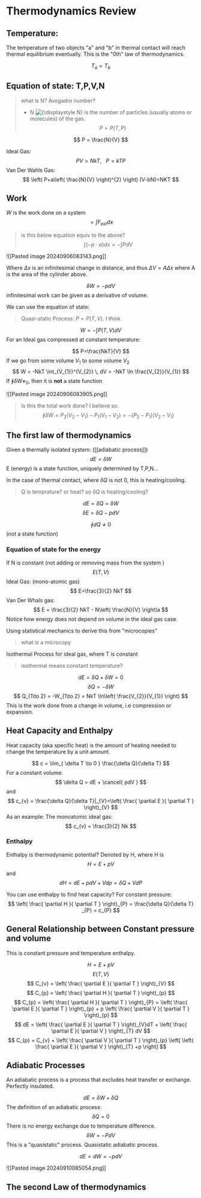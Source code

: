 # Thermodynamics Review 
## Temperature: 
The temperature of two objects "a" and "b" in thermal contact will reach thermal equilibrium eventually. This is the "0th" law of thermodynamics. 

$$
T_{a} = T_{b} 
$$
## Equation of state: T,P,V,N
> what is N? Avogadro number?
> 	- N ![{\displaystyle N}](https://wikimedia.org/api/rest_v1/media/math/render/svg/f5e3890c981ae85503089652feb48b191b57aae3) is the number of particles (usually atoms or molecules) of the gas.
$$
P=P(T,P)
$$

$$
P = \frac{N}{V}
$$

Ideal Gas: 
$$
PV=NkT, \ \ \ P=kTP
$$
Van Der Wahls Gas:
$$
\left( P+a\left( \frac{N}{V} \right)^{2} \right) (V-bN)=NKT
$$
## Work
$W$ is the work done on a system 
$$
=\int F_\text{ext} dx 
$$
> is this below equation equiv to the above?
$$
\int(-p\cdot a) dx = -\int PdV
$$

![[Pasted image 20240906083143.png]]

Where $\Delta x$ is an infinitesimal change in distance, and thus $\Delta V = A\Delta x$ where A is the area of the cylinder above. 

$$
\delta W = -p dV
$$
infinitesimal work can be given as a derivative of volume. 

We can use the equation of state: 

> Quasi-static Process: $P = P(T,V)$. I think

$$
W = -\int P(T,V) dV
$$
For an Ideal gas compressed at constant temperature: 

$$
P=\frac{NkT}{V}
$$
If we go from some volume $V_{1}$ to some volume $V_{2}$
$$
W = -NkT \int_{V_{1}}^{V_{2}}  \, dV = -NkT \ln \frac{V_{2}}{V_{1}}
$$
If $\oint\delta W \neq_{0}$, then it is **not** a state function

![[Pasted image 20240906083905.png]]

> Is this the total work done? I believe so. 
$$
\oint \delta W = P_{2}(V_{2}-V_{1}) - P_{1}(V_{1}-V_{2}) = -(P_{2}-P_{1})(V_{2}-V_{1})
$$
## The first law of thermodynamics

Given a thermally isolated system: ([[adiabatic process]])
$$
dE = \delta W
$$
E (energy) is a state function, uniquely determined by T,P,N...

In the case of thermal contact, where $\delta Q$ is not 0, this is heating/cooling.


> Q is temprature? or heat? so $\delta Q$ is heating/cooling?

$$
dE = \delta Q = \delta W
$$
$$
\delta E = \delta Q - pdV
$$

$$
\oint dQ \neq 0
$$
(not a state function)

### Equation of state for the energy
If N is constant (not adding or removing mass from the system )
$$
E(T,V) 
$$
Ideal Gas: (mono-atomic gas)
$$
E=\frac{3}{2} NkT
$$
Van Der Whals gas:
$$
E = \frac{3}{2} NkT - N\left( \frac{N}{V} \right)a
$$
Notice how energy does not depend on volume in the ideal gas case. 

Using statistical mechanics to derive this from "microcopies"

> what is a microcopy

Isothermal Process for ideal gas, where T is constant 

> isothermal means constant temperature? 

$$
dE = \delta Q +\delta W = 0
$$
$$
\delta Q = -\delta W
$$
$$
Q_{1\to 2} = -W_{1\to 2} = NkT \ln\left( \frac{V_{2}}{V_{1}} \right)
$$
This is the work done from a change in volume, i.e compression or expansion. 

## Heat Capacity and Enthalpy


Heat capacity (aka specific heat) is the amount of heating needed to change the temperature by a unit amount. 

$$
c = \lim_{ \delta T \to 0 } \frac{\delta Q}{\delta T}
$$
For a constant volume: 
$$
\delta Q = dE + \cancel{ pdV }
$$
and 
$$
c_{v} = \frac{\delta Q}{\delta T}|_{V}=\left(  \frac{ \partial E }{ \partial T }  \right)_{V}
$$
As an example: The monoatomic ideal gas: 
$$
c_{v} = \frac{3}{2} Nk
$$
### Enthalpy 
Enthalpy is thermodynamic potential?
Denoted by H, where H is
$$
H=E+pV
$$
and 
$$
dH = dE + pdV + Vdp = \delta Q + VdP
$$

You can use enthalpy to find heat capacity?
For constant pressure: 
$$
\left( \frac{ \partial H }{ \partial T }  \right)_{P} = \frac{\delta Q}{\delta T} _{P} = c_{P}
$$
## General Relationship between Constant pressure and volume
This is constant pressure and temperature enthalpy. 

$$
H=E+pV
$$
$$
E(T,V)
$$
$$
C_{v} = \left( \frac{ \partial E }{ \partial T }  \right)_{V}
$$
$$
C_{p} = \left( \frac{ \partial H }{ \partial T }  \right)_{p}
$$
$$
C_{p} = \left( \frac{ \partial H }{ \partial T }  \right)_{P} = \left( \frac{ \partial E }{ \partial T }  \right)_{p} + p \left( \frac{ \partial V }{ \partial T }  \right)_{p}
$$
$$
dE = \left( \frac{ \partial E }{ \partial T }  \right)_{V}dT + \left( \frac{ \partial E }{ \partial V }  \right)_{T} dV
$$
$$
C_{p} = C_{v} + \left( \frac{ \partial V }{ \partial T }  \right)_{p} \left[ \left( \frac{ \partial E }{ \partial V }  \right)_{T} +p \right]
$$
## Adiabatic Processes
An adiabatic process is a process that excludes heat transfer or exchange. Perfectly insulated. 

$$
dE = \delta W + \delta Q
$$
The definition of an adiabatic process: 
$$
\delta Q =0
$$
There is no energy exchange due to temperature difference.
$$
\delta W = -PdV
$$
This is a "quasistatic" process. Quasistatic adiabatic process. 

$$
dE =dW = -pdV
$$

![[Pasted image 20240910085054.png]]
## The second Law of thermodynamics

